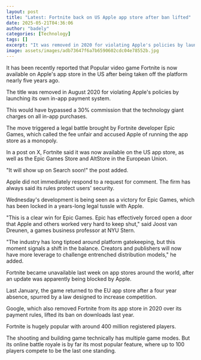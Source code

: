 ```yaml
---
layout: post
title: "Latest: Fortnite back on US Apple app store after ban lifted"
date: 2025-05-21T04:36:06
author: "badely"
categories: [Technology]
tags: []
excerpt: "It was removed in 2020 for violating Apple's policies by launching its own in-app payment system."
image: assets/images/adb73647f6a7b6590602cdc04e78552b.jpg
---
```


It has been recently reported that Popular video game Fortnite is now available on Apple's app store in the US after being taken off the platform nearly five years ago.

The title was removed in August 2020 for violating Apple's policies by launching its own in-app payment system.

This would have bypassed a 30% commission that the technology giant charges on all in-app purchases. 

The move triggered a legal battle brought by Fortnite developer Epic Games, which called the fee unfair and accused Apple of running the app store as a monopoly.

In a post on X, Fortnite said it was now available on the US app store, as well as the Epic Games Store and AltStore in the European Union.

"It will show up on Search soon!" the post added.

Apple did not immediately respond to a request for comment. The firm has always said its rules protect users' security.

Wednesday's development is being seen as a victory for Epic Games, which has been locked in a years-long legal tussle with Apple.

"This is a clear win for Epic Games. Epic has effectively forced open a door that Apple and others worked very hard to keep shut," said Joost van Dreunen, a games business professor at NYU Stern.

"The industry has long tiptoed around platform gatekeeping, but this moment signals a shift in the balance. Creators and publishers will now have more leverage to challenge entrenched distribution models," he added.

Fortnite became unavailable last week on app stores around the world, after an update was apparently being blocked by Apple.

Last January, the game returned to the EU app store after a four year absence, spurred by a law designed to increase competition.

Google, which also removed Fortnite from its app store in 2020 over its payment rules, lifted its ban on downloads last year. 

Fortnite is hugely popular with around 400 million registered players.

The shooting and building game technically has multiple game modes. But its online battle royale is by far its most popular feature, where up to 100 players compete to be the last one standing.

